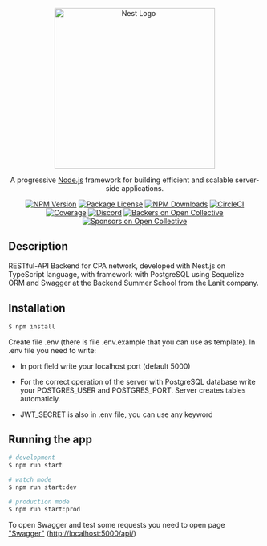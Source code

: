 <p align="center">
  <a href="http://nestjs.com/" target="blank"><img src="https://nestjs.com/img/logo_text.svg" width="320" alt="Nest Logo" /></a>
</p>

[circleci-image]: https://img.shields.io/circleci/build/github/nestjs/nest/master?token=abc123def456
[circleci-url]: https://circleci.com/gh/nestjs/nest

  <p align="center">A progressive <a href="http://nodejs.org" target="_blank">Node.js</a> framework for building efficient and scalable server-side applications.</p>
    <p align="center">
<a href="https://www.npmjs.com/~nestjscore" target="_blank"><img src="https://img.shields.io/npm/v/@nestjs/core.svg" alt="NPM Version" /></a>
<a href="https://www.npmjs.com/~nestjscore" target="_blank"><img src="https://img.shields.io/npm/l/@nestjs/core.svg" alt="Package License" /></a>
<a href="https://www.npmjs.com/~nestjscore" target="_blank"><img src="https://img.shields.io/npm/dm/@nestjs/common.svg" alt="NPM Downloads" /></a>
<a href="https://circleci.com/gh/nestjs/nest" target="_blank"><img src="https://img.shields.io/circleci/build/github/nestjs/nest/master" alt="CircleCI" /></a>
<a href="https://coveralls.io/github/nestjs/nest?branch=master" target="_blank"><img src="https://coveralls.io/repos/github/nestjs/nest/badge.svg?branch=master#9" alt="Coverage" /></a>
<a href="https://discord.gg/G7Qnnhy" target="_blank"><img src="https://img.shields.io/badge/discord-online-brightgreen.svg" alt="Discord"/></a>
<a href="https://opencollective.com/nest#backer" target="_blank"><img src="https://opencollective.com/nest/backers/badge.svg" alt="Backers on Open Collective" /></a>
<a href="https://opencollective.com/nest#sponsor" target="_blank"><img src="https://opencollective.com/nest/sponsors/badge.svg" alt="Sponsors on Open Collective" /></a>


## Description
RESTful-API Backend for CPA network, developed with Nest.js on TypeScript language, with framework with PostgreSQL using Sequelize ORM and Swagger at the Backend Summer School from the Lanit company. 

## Installation

```bash
$ npm install
```

Create file .env (there is file .env.example that you can use as template). In .env file you need to write:

* In port field write your localhost port (default 5000)

* For the correct operation of the server with PostgreSQL database write your POSTGRES_USER and POSTGRES_PORT. Server creates tables automaticly. 

* JWT_SECRET is also in .env file, you can use any keyword


## Running the app

```bash
# development
$ npm run start

# watch mode
$ npm run start:dev

# production mode
$ npm run start:prod
```

To open Swagger and test some requests you need to open page <a href="http://localhost:5000/api/" target="_blank">"Swagger"</a> (<a href="http://localhost:5000/api/" target="_blank">http://localhost:5000/api/</a>)
